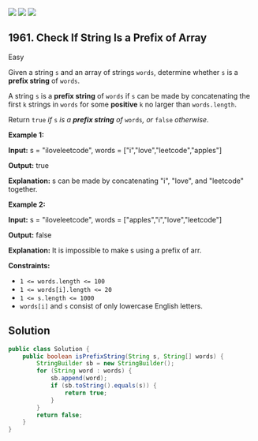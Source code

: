 [![](https://img.shields.io/github/stars/javadev/LeetCode-in-Java?label=Stars&style=flat-square)](https://github.com/javadev/LeetCode-in-Java)
[![](https://img.shields.io/github/forks/javadev/LeetCode-in-Java?label=Fork%20me%20on%20GitHub%20&style=flat-square)](https://github.com/javadev/LeetCode-in-Java/fork)
[![](https://img.shields.io/badge/-LeetCode%20in%20Kotlin-blue?style=flat-square)](https://github.com/javadev/LeetCode-in-Kotlin)

## 1961\. Check If String Is a Prefix of Array

Easy

Given a string `s` and an array of strings `words`, determine whether `s` is a **prefix string** of `words`.

A string `s` is a **prefix string** of `words` if `s` can be made by concatenating the first `k` strings in `words` for some **positive** `k` no larger than `words.length`.

Return `true` _if_ `s` _is a **prefix string** of_ `words`_, or_ `false` _otherwise_.

**Example 1:**

**Input:** s = "iloveleetcode", words = ["i","love","leetcode","apples"]

**Output:** true

**Explanation:** s can be made by concatenating "i", "love", and "leetcode" together.

**Example 2:**

**Input:** s = "iloveleetcode", words = ["apples","i","love","leetcode"]

**Output:** false

**Explanation:** It is impossible to make s using a prefix of arr.

**Constraints:**

*   `1 <= words.length <= 100`
*   `1 <= words[i].length <= 20`
*   `1 <= s.length <= 1000`
*   `words[i]` and `s` consist of only lowercase English letters.

## Solution

```java
public class Solution {
    public boolean isPrefixString(String s, String[] words) {
        StringBuilder sb = new StringBuilder();
        for (String word : words) {
            sb.append(word);
            if (sb.toString().equals(s)) {
                return true;
            }
        }
        return false;
    }
}
```